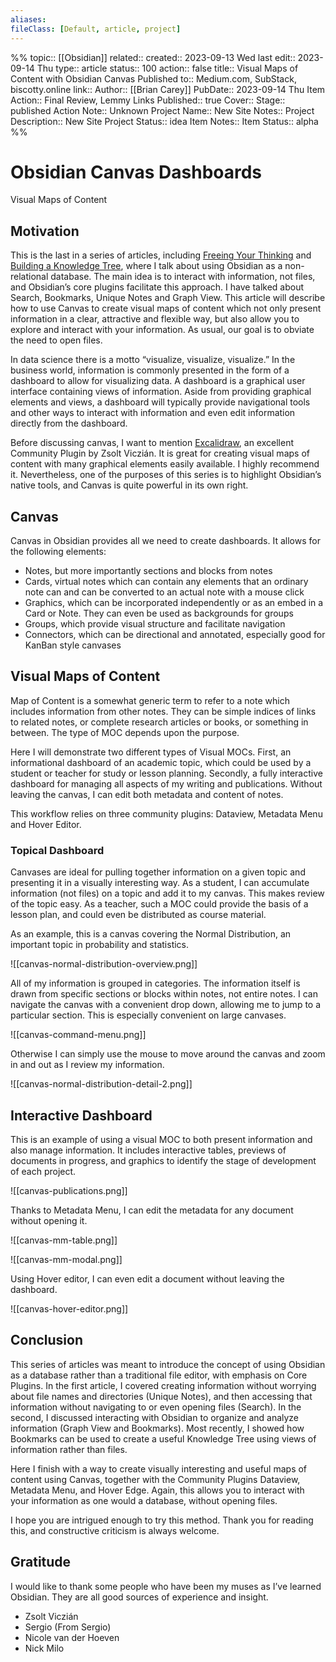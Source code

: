 ```yaml
---
aliases:
fileClass: [Default, article, project]
---
```

%%
topic:: [[Obsidian]]
related:: 
created:: 2023-09-13 Wed
last edit:: 2023-09-14 Thu
type:: article
status:: 100
action:: false
title:: Visual Maps of Content with Obsidian Canvas
Published to:: Medium.com, SubStack, biscotty.online
link:: 
Author:: [[Brian Carey]]
PubDate:: 2023-09-14 Thu
Item Action:: Final Review, Lemmy Links
Published:: true
Cover:: 
Stage:: published
Action Note:: Unknown
Project Name:: New Site
Notes:: 
Project Description:: New Site
Project Status:: idea
Item Notes:: 
Item Status:: alpha
%%
# Obsidian Canvas Dashboards
<span class="my-tag">Visual Maps of Content</span>
## Motivation

This is the last in a series of articles, including [Freeing Your Thinking](https://biscotty.online/obsidian/concepts/freeing-your-thinking) and [Building a Knowledge Tree](https://biscotty.online/obsidian/guides/bookmarks), where I talk about using Obsidian as a non-relational database. The main idea is to interact with information, not files, and Obsidian’s core plugins facilitate this approach. I have talked about Search, Bookmarks, Unique Notes and Graph View. This article will describe how to use Canvas to create visual maps of content which not only present information in a clear, attractive and flexible way, but also allow you to explore and interact with your information. As usual, our goal is to obviate the need to open files.

In data science there is a motto “visualize, visualize, visualize.” In the business world, information is commonly presented in the form of a dashboard to allow for visualizing data. A dashboard is a graphical user interface containing views of information. Aside from providing graphical elements and views, a dashboard will typically provide navigational tools and other ways to interact with information and even edit information directly from the dashboard.

Before discussing canvas, I want to mention [Excalidraw](https://github.com/zsviczian/obsidian-excalidraw-plugin), an excellent Community Plugin by Zsolt Viczián. It is great for creating visual maps of content with many graphical elements easily available. I highly recommend it. Nevertheless, one of the purposes of this series is to highlight Obsidian’s native tools, and Canvas is quite powerful in its own right.

## Canvas

Canvas in Obsidian provides all we need to create dashboards. It allows for the following elements:

- Notes, but more importantly sections and blocks from notes
- Cards, virtual notes which can contain any elements that an ordinary note can and can be converted to an actual note with a mouse click
- Graphics, which can be incorporated independently or as an embed in a Card or Note. They can even be used as backgrounds for groups
- Groups, which provide visual structure and facilitate navigation
- Connectors, which can be directional and annotated, especially good for KanBan style canvases

## Visual Maps of Content

Map of Content is a somewhat generic term to refer to a note which includes information from other notes. They can be simple indices of links to related notes, or complete research articles or books, or something in between. The type of MOC depends upon the purpose.

Here I will demonstrate two different types of Visual MOCs. First, an informational dashboard of an academic topic, which could be used by a student or teacher for study or lesson planning. Secondly, a fully interactive dashboard for managing all aspects of my writing and publications. Without leaving the canvas, I can edit both metadata and content of notes.

This workflow relies on three community plugins: Dataview, Metadata Menu and Hover Editor.

### Topical Dashboard

Canvases are ideal for pulling together information on a given topic and presenting it in a visually interesting way. As a student, I can accumulate information (not files) on a topic and add it to my canvas. This makes review of the topic easy. As a teacher, such a MOC could provide the basis of a lesson plan, and could even be distributed as course material.

As an example, this is a canvas covering the Normal Distribution, an important topic in probability and statistics.

![[canvas-normal-distribution-overview.png]]

All of my information is grouped in categories. The information itself is drawn from specific sections or blocks within notes, not entire notes. I can navigate the canvas with a convenient drop down, allowing me to jump to a particular section. This is especially convenient on large canvases.

![[canvas-command-menu.png]]

Otherwise I can simply use the mouse to move around the canvas and zoom in and out as I review my information.

![[canvas-normal-distribution-detail-2.png]]

## Interactive Dashboard

This is an example of using a visual MOC to both present information and also manage information. It includes interactive tables, previews of documents in progress, and graphics to identify the stage of development of each project.

![[canvas-publications.png]]

Thanks to Metadata Menu, I can edit the metadata for any document without opening it.

![[canvas-mm-table.png]]

![[canvas-mm-modal.png]]

Using Hover editor, I can even edit a document without leaving the dashboard.

![[canvas-hover-editor.png]]
## Conclusion

This series of articles was meant to introduce the concept of using Obsidian as a database rather than a traditional file editor, with emphasis on Core Plugins. In the first article, I covered creating information without worrying about file names and directories (Unique Notes), and then accessing that information without navigating to or even opening files (Search). In the second, I discussed interacting with Obsidian to organize and analyze information (Graph View and Bookmarks). Most recently, I showed how Bookmarks can be used to create a useful Knowledge Tree using views of information rather than files.

Here I finish with a way to create visually interesting and useful maps of content using Canvas, together with the Community Plugins Dataview, Metadata Menu, and Hover Edge. Again, this allows you to interact with your information as one would a database, without opening files.

I hope you are intrigued enough to try this method. Thank you for reading this, and constructive criticism is always welcome.

## Gratitude

I would like to thank some people who have been my muses as I’ve learned Obsidian. They are all good sources of experience and insight.

- Zsolt Viczián
- Sergio (From Sergio)
- Nicole van der Hoeven
- Nick Milo



